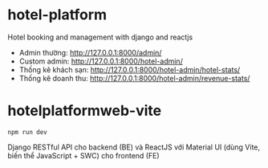 # hotel-platform
Hotel booking and management with django and reactjs



- Admin thường: http://127.0.0.1:8000/admin/
- Custom admin: http://127.0.0.1:8000/hotel-admin/
- Thống kê khách sạn: http://127.0.0.1:8000/hotel-admin/hotel-stats/
- Thống kê doanh thu: http://127.0.0.1:8000/hotel-admin/revenue-stats/

# hotelplatformweb-vite
```
npm run dev
```

Django RESTful API cho backend (BE) và ReactJS với Material UI (dùng Vite, biến thể JavaScript + SWC) cho frontend (FE)